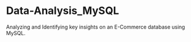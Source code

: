 # Data-Analysis_MySQL
Analyzing and Identifying key insights on an E-Commerce database using MySQL.
